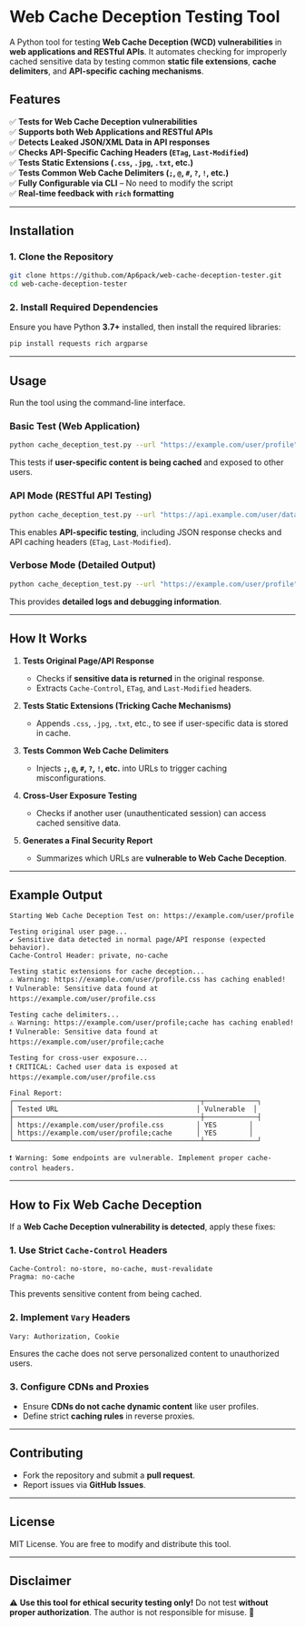 # **Web Cache Deception Testing Tool**
A Python tool for testing **Web Cache Deception (WCD) vulnerabilities** in **web applications and RESTful APIs**. It automates checking for improperly cached sensitive data by testing common **static file extensions**, **cache delimiters**, and **API-specific caching mechanisms**.

## **Features**
✅ **Tests for Web Cache Deception vulnerabilities**  
✅ **Supports both Web Applications and RESTful APIs**  
✅ **Detects Leaked JSON/XML Data in API responses**  
✅ **Checks API-Specific Caching Headers (`ETag`, `Last-Modified`)**  
✅ **Tests Static Extensions (`.css`, `.jpg`, `.txt`, etc.)**  
✅ **Tests Common Web Cache Delimiters (`;`, `@`, `#`, `?`, `!`, etc.)**  
✅ **Fully Configurable via CLI** – No need to modify the script  
✅ **Real-time feedback with `rich` formatting**

---

## **Installation**
### **1. Clone the Repository**
```sh
git clone https://github.com/Ap6pack/web-cache-deception-tester.git
cd web-cache-deception-tester
```

### **2. Install Required Dependencies**
Ensure you have Python **3.7+** installed, then install the required libraries:
```sh
pip install requests rich argparse
```

---

## **Usage**
Run the tool using the command-line interface.

### **Basic Test (Web Application)**
```sh
python cache_deception_test.py --url "https://example.com/user/profile" --cookie "session=YOUR_SESSION_COOKIE"
```
This tests if **user-specific content is being cached** and exposed to other users.

### **API Mode (RESTful API Testing)**
```sh
python cache_deception_test.py --url "https://api.example.com/user/data" --cookie "session=YOUR_SESSION_COOKIE" --api
```
This enables **API-specific testing**, including JSON response checks and API caching headers (`ETag`, `Last-Modified`).

### **Verbose Mode (Detailed Output)**
```sh
python cache_deception_test.py --url "https://example.com/user/profile" --cookie "session=YOUR_SESSION_COOKIE" --verbose
```
This provides **detailed logs and debugging information**.

---

## **How It Works**
1. **Tests Original Page/API Response**  
   - Checks if **sensitive data is returned** in the original response.  
   - Extracts `Cache-Control`, `ETag`, and `Last-Modified` headers.

2. **Tests Static Extensions (Tricking Cache Mechanisms)**  
   - Appends `.css`, `.jpg`, `.txt`, etc., to see if user-specific data is stored in cache.

3. **Tests Common Web Cache Delimiters**  
   - Injects **`;`, `@`, `#`, `?`, `!`, etc.** into URLs to trigger caching misconfigurations.

4. **Cross-User Exposure Testing**  
   - Checks if another user (unauthenticated session) can access cached sensitive data.

5. **Generates a Final Security Report**  
   - Summarizes which URLs are **vulnerable to Web Cache Deception**.

---

## **Example Output**
```
Starting Web Cache Deception Test on: https://example.com/user/profile

Testing original user page...
✔ Sensitive data detected in normal page/API response (expected behavior).
Cache-Control Header: private, no-cache

Testing static extensions for cache deception...
⚠ Warning: https://example.com/user/profile.css has caching enabled!
❗ Vulnerable: Sensitive data found at https://example.com/user/profile.css

Testing cache delimiters...
⚠ Warning: https://example.com/user/profile;cache has caching enabled!
❗ Vulnerable: Sensitive data found at https://example.com/user/profile;cache

Testing for cross-user exposure...
❗ CRITICAL: Cached user data is exposed at https://example.com/user/profile.css

Final Report:
┌──────────────────────────────────────────────┬─────────────┐
│ Tested URL                                  │ Vulnerable  │
├──────────────────────────────────────────────┼─────────────┤
│ https://example.com/user/profile.css        │ YES        │
│ https://example.com/user/profile;cache      │ YES        │
└──────────────────────────────────────────────┴─────────────┘

❗ Warning: Some endpoints are vulnerable. Implement proper cache-control headers.
```

---

## **How to Fix Web Cache Deception**
If a **Web Cache Deception vulnerability is detected**, apply these fixes:

### **1. Use Strict `Cache-Control` Headers**
```http
Cache-Control: no-store, no-cache, must-revalidate
Pragma: no-cache
```
This prevents sensitive content from being cached.

### **2. Implement `Vary` Headers**
```http
Vary: Authorization, Cookie
```
Ensures the cache does not serve personalized content to unauthorized users.

### **3. Configure CDNs and Proxies**
- Ensure **CDNs do not cache dynamic content** like user profiles.
- Define strict **caching rules** in reverse proxies.

---

## **Contributing**
- Fork the repository and submit a **pull request**.
- Report issues via **GitHub Issues**.

---

## **License**
MIT License. You are free to modify and distribute this tool.

---

## **Disclaimer**
⚠️ **Use this tool for ethical security testing only!** Do not test **without proper authorization**. The author is not responsible for misuse. 🚨
